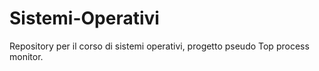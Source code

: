 # Sistemi-Operativi
Repository per il corso di sistemi operativi, progetto pseudo Top process monitor.
